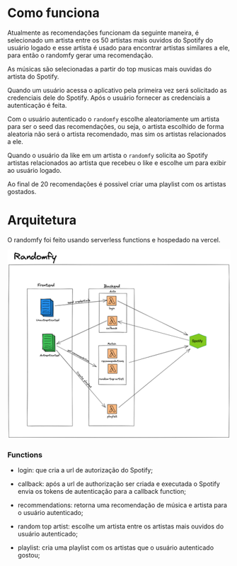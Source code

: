 # Como funciona

Atualmente as recomendações funcionam da seguinte maneira, é selecionado um artista entre os 50 artistas mais ouvidos do Spotify do usuário logado e esse artista é usado para encontrar artistas similares a ele, para então o randomfy gerar uma recomendação.

As músicas são selecionadas a partir do top musicas mais ouvidas do artista do Spotify.

Quando um usuário acessa o aplicativo pela primeira vez será solicitado as credenciais dele do Spotify. Após o usuário fornecer as credenciais a autenticação é feita.

Com o usuário autenticado o `randomfy` escolhe aleatoriamente um artista para ser o seed das recomendações, ou seja, o artista escolhido de forma aleatoria não será o artista recomendado, mas sim os artistas relacionados a ele.

Quando o usuário da like em um artista o `randomfy` solicita ao Spotify artistas relacionados ao artista que recebeu o like e escolhe um para exibir ao usuário logado.

Ao final de 20 recomendações é possivel criar uma playlist com os artistas gostados.

# Arquitetura

O randomfy foi feito usando serverless functions e hospedado na vercel.

![random-fy-arch](./arch/random-fy-arch.png)

### Functions

- login: que cria a url de autorização do Spotify;

- callback: após a url de authorização ser criada e executada o Spotify envia os tokens de autenticação para a callback function;

- recommendations: retorna uma recomendação de música e artista para o usuário autenticado;

- random top artist: escolhe um artista entre os artistas mais ouvidos do usuário autenticado;

- playlist: cria uma playlist com os artistas que o usuário autenticado gostou;
